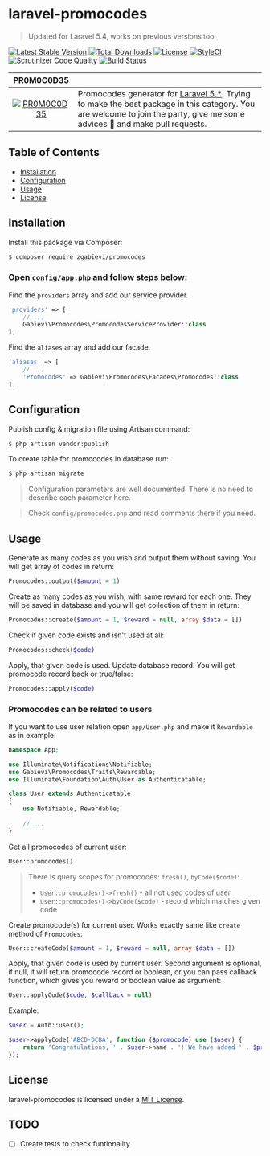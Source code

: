 # laravel-promocodes

> Updated for Laravel 5.4, works on previous versions too.

[![Latest Stable Version](https://poser.pugx.org/zgabievi/promocodes/version?format=flat-square)](https://packagist.org/packages/zgabievi/promocodes)
[![Total Downloads](https://poser.pugx.org/zgabievi/promocodes/d/total?format=flat-square)](https://packagist.org/packages/zgabievi/promocodes)
[![License](https://poser.pugx.org/zgabievi/promocodes/license?format=flat-square)](https://packagist.org/packages/zgabievi/promocodes)
[![StyleCI](https://styleci.io/repos/46787184/shield)](https://styleci.io/repos/46787184)
[![Scrutinizer Code Quality](https://scrutinizer-ci.com/g/zgabievi/laravel-promocodes/badges/quality-score.png?b=master)](https://scrutinizer-ci.com/g/zgabievi/laravel-promocodes/?branch=master)
[![Build Status](https://scrutinizer-ci.com/g/zgabievi/laravel-promocodes/badges/build.png?b=master)](https://scrutinizer-ci.com/g/zgabievi/laravel-promocodes/build-status/master)

| PR0M0C0D35 |     |
|:----------:|:----|
| [![PR0M0C0D35](https://i.imgsafe.org/ff13c6de54.png)](https://github.com/zgabievi/promocodes) | Promocodes generator for [Laravel 5.*](http://laravel.com/). Trying to make the best package in this category. You are welcome to join the party, give me some advices :tada: and make pull requests. |

## Table of Contents
- [Installation](#installation)
- [Configuration](#configuration)
- [Usage](#usage)
- [License](#license)

## Installation

Install this package via Composer:
```bash
$ composer require zgabievi/promocodes
```

### Open `config/app.php` and follow steps below:

Find the `providers` array and add our service provider.

```php
'providers' => [
    // ...
    Gabievi\Promocodes\PromocodesServiceProvider::class
],
```

Find the `aliases` array and add our facade.

```php
'aliases' => [
    // ...
    'Promocodes' => Gabievi\Promocodes\Facades\Promocodes::class
],
```

## Configuration

Publish config & migration file using Artisan command:
```bash
$ php artisan vendor:publish
```

To create table for promocodes in database run:
```bash
$ php artisan migrate
```

> Configuration parameters are well documented. There is no need to describe each parameter here.

> Check `config/promocodes.php` and read comments there if you need.

## Usage

Generate as many codes as you wish and output them without saving. 
You will get array of codes in return:

```php
Promocodes::output($amount = 1)
```

Create as many codes as you wish, with same reward for each one.
They will be saved in database and you will get collection of them in return:

```php
Promocodes::create($amount = 1, $reward = null, array $data = [])
```

Check if given code exists and isn't used at all:

```php
Promocodes::check($code)
```

Apply, that given code is used. Update database record. You will get promocode record back or true/false:

```php
Promocodes::apply($code)
```

### Promocodes can be related to users

If you want to use user relation open `app/User.php` and make it `Rewardable` as in example:

```php
namespace App;

use Illuminate\Notifications\Notifiable;
use Gabievi\Promocodes\Traits\Rewardable;
use Illuminate\Foundation\Auth\User as Authenticatable;

class User extends Authenticatable
{
    use Notifiable, Rewardable;
    
    // ...
}
```

Get all promocodes of current user:

```php
User::promocodes()
```

> There is query scopes for promocodes: `fresh()`, `byCode($code)`:
> - `User::promocodes()->fresh()` - all not used codes of user
> - `User::promocodes()->byCode($code)` - record which matches given code

Create promocode(s) for current user. Works exactly same like `create` method of `Promocodes`:

```php
User::createCode($amount = 1, $reward = null, array $data = [])
```

Apply, that given code is used by current user. 
Second argument is optional, if null, it will return promocode record or boolean, or you can pass callback function, which gives you reward or boolean value as argument:

```php
User::applyCode($code, $callback = null)
```

Example:

```php
$user = Auth::user();

$user->applyCode('ABCD-DCBA', function ($promocode) use ($user) {
    return 'Congratulations, ' . $user->name . '! We have added ' . $promocode->reward . ' points on your account'.
});
```

## License

laravel-promocodes is licensed under a  [MIT License](https://github.com/zgabievi/laravel-promocodes/blob/master/LICENSE).

## TODO
- [ ] Create tests to check funtionality
